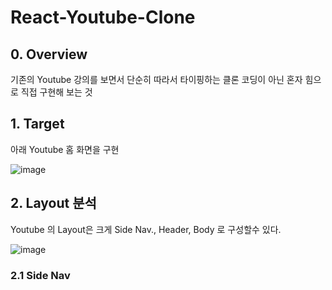 # React-Youtube-Clone

## 0. Overview

기존의 Youtube 강의를 보면서 단순히 따라서 타이핑하는 클론 코딩이 아닌 혼자 힘으로 직접 구현해 보는 것

## 1. Target

아래 Youtube 홈 화면을 구현

![image](https://user-images.githubusercontent.com/35194820/149611573-f76e3b96-9097-43e5-b08f-a7b6ec738836.png)

## 2. Layout 분석

Youtube 의 Layout은 크게 Side Nav., Header, Body 로 구성할수 있다.

![image](https://user-images.githubusercontent.com/35194820/149611759-5d0a096f-c697-47f0-9aa6-5d544e9be5a6.png)

### 2.1 Side Nav
